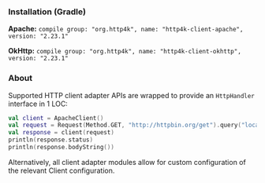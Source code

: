 ### Installation (Gradle)
**Apache:** ```compile group: "org.http4k", name: "http4k-client-apache", version: "2.23.1"```

**OkHttp:** ```compile group: "org.http4k", name: "http4k-client-okhttp", version: "2.23.1"```

### About
Supported HTTP client adapter APIs are wrapped to provide an `HttpHandler` interface in 1 LOC:

```kotlin
val client = ApacheClient()
val request = Request(Method.GET, "http://httpbin.org/get").query("location", "John Doe")
val response = client(request)
println(response.status)
println(response.bodyString())
```

Alternatively, all client adapter modules allow for custom configuration of the relevant Client configuration.
